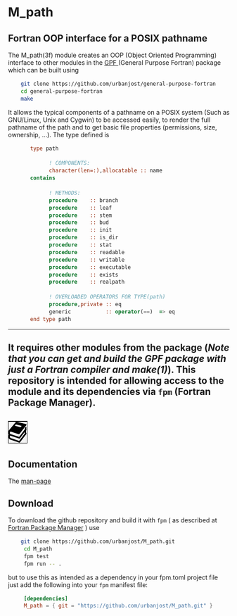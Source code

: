 # M_path

## Fortran OOP interface for a  POSIX pathname

   The M_path(3f) module creates an OOP (Object Oriented Programming)
   interface to other modules in the
   [GPF ](https://github.com/urbanjost?tab=repositories)
   (General Purpose Fortran) package which can be built using
```bash
    git clone https://github.com/urbanjost/general-purpose-fortran
    cd general-purpose-fortran
    make
```
   It allows the typical components of a pathname on a POSIX system
   (Such as GNU/Linux, Unix and Cygwin) to be accessed easily, to
   render the full pathname of the path and to get basic file properties
   (permissions, size, ownership, ...). The type defined is
```fortran
       type path

             ! COMPONENTS:
             character(len=:),allocatable :: name
       contains

             ! METHODS:
             procedure    :: branch
             procedure    :: leaf
             procedure    :: stem
             procedure    :: bud
             procedure    :: init
             procedure    :: is_dir
             procedure    :: stat
             procedure    :: readable
             procedure    :: writable
             procedure    :: executable
             procedure    :: exists
             procedure    :: realpath

             ! OVERLOADED OPERATORS FOR TYPE(path)
             procedure,private :: eq
             generic           :: operator(==)  => eq
       end type path
```

---

   It requires other modules from the package (_Note that you can get and build
   the GPF package with just a Fortran compiler and make(1)_). This
   repository is intended for allowing access to the module and its
   dependencies via `fpm` (Fortran Package Manager).
---
![docs](docs/images/docs.gif)
---
## Documentation

   The [man-page](https://urbanjost.github.io/M_path/index.html)

## Download

   To download the github repository and build it with `fpm` ( as
   described at
   [Fortran Package Manager](https://github.com/fortran-lang/fpm) )
   use
```bash
    git clone https://github.com/urbanjost/M_path.git
     cd M_path
     fpm test
     fpm run -- .
```
   but to use this as intended as a dependency in your fpm.toml project
   file just add the following into your `fpm` manifest file:
```toml
     [dependencies]
     M_path = { git = "https://github.com/urbanjost/M_path.git" }
```
